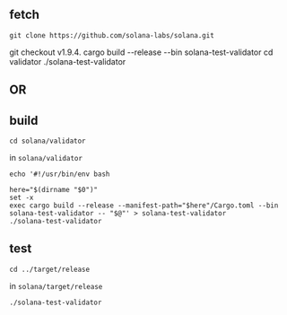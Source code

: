 ## fetch
```shell
git clone https://github.com/solana-labs/solana.git
```

git checkout v1.9.4.
cargo build --release --bin solana-test-validator
cd validator
./solana-test-validator

## OR

## build
```shell
cd solana/validator
```
in ```solana/validator```

```shell
echo '#!/usr/bin/env bash

here="$(dirname "$0")"
set -x
exec cargo build --release --manifest-path="$here"/Cargo.toml --bin solana-test-validator -- "$@"' > solana-test-validator
./solana-test-validator

```

## test
```shell
cd ../target/release
```
in ```solana/target/release```

```shell
./solana-test-validator
```
